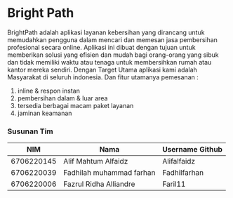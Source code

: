 # Bright Path

BrightPath adalah aplikasi layanan kebersihan yang dirancang untuk memudahkan pengguna dalam mencari dan memesan jasa pembersihan profesional secara online. Aplikasi ini dibuat dengan tujuan untuk memberikan solusi yang efisien dan mudah bagi orang-orang yang sibuk dan tidak memiliki waktu atau tenaga untuk membersihkan rumah atau kantor mereka sendiri. Dengan Target Utama aplikasi kami adalah Masyarakat di seluruh indonesia. Dan fitur utamanya pemesanan :

1. inline & respon instan
2. pembersihan dalam & luar area
3. tersedia berbagai macam paket layanan
4. jaminan keamanan

### Susunan Tim

NIM        | Nama                     | Username Github
-----------|--------------------------| ---------------
6706220145 | Alif Mahtum Alfaidz      | Alifalfaidz
6706220039 | Fadhilah muhammad farhan | Fadhilfarhan
6706220006 | Fazrul Ridha Alliandre   | Faril11
